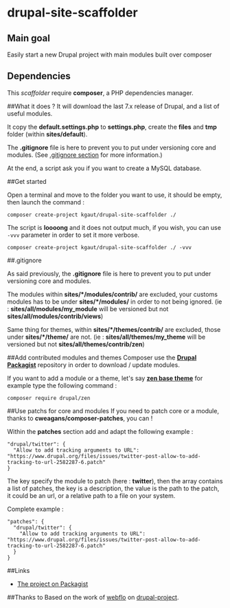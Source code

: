 # drupal-site-scaffolder

## Main goal
Easily start a new Drupal project with main modules built over composer

## Dependencies
This *scaffolder* require **composer**, a PHP dependencies manager.


##What it does ?
It will download the last 7.x release of Drupal, and a list of useful modules.

It copy the **default.settings.php** to **settings.php**, create the **files** 
and **tmp** folder (within **sites/default**).

The **.gitignore** file is here to prevent you to put under versioning core and 
modules. (See [.gitignore section](#gitignore) for more information.)

At the end, a script ask you if you want to create a MySQL database.

##Get started

Open a terminal and move to the folder you want to use, it should be empty, then 
launch the command :

```composer create-project kgaut/drupal-site-scaffolder ./```

The script is **loooong** and it does not output much, if you wish, you can use
```-vvv``` parameter in order to set it more verbose.

```composer create-project kgaut/drupal-site-scaffolder ./ -vvv```

##.gitignore

As said previously, the **.gitignore** file is here to prevent you to put under 
versioning core and modules. 

The modules within **sites/\*/modules/contrib/** are excluded, your customs 
modules has to be under **sites/\*/modules/** in order to not being ignored. 
(ie : **sites/all/modules/my_module** will be versioned but not 
**sites/all/modules/contrib/views**)

Same thing for themes, within **sites/\*/themes/contrib/** are excluded, those 
under **sites/\*/theme/** are not. 
(ie : **sites/all/themes/my_theme** will be versioned but not 
**sites/all/themes/contrib/zen**)

##Add contributed modules and themes
Composer use the **[Drupal Packagist](https://packagist.drupal-composer.org/)** 
repository in order to download / update modules.

If you want to add a module or a theme, let's say 
**[zen base theme](https://packagist.drupal-composer.org/packages/drupal/zen)** 
for example type the following command : 
```
composer require drupal/zen
```

##Use patchs for core and modules
If you need to patch core or a module, thanks to **cweagans/composer-patches**, 
you can !

Within the **patches** section add and adapt the following example :

```
"drupal/twitter": {
  "Allow to add tracking arguments to URL": "https://www.drupal.org/files/issues/twitter-post-allow-to-add-tracking-to-url-2582287-6.patch"
}
```

The key specify the module to patch (here : **twitter**), then the array contains 
a list of patches, the key is a description, the value is the path to the patch,
it could be an url, or a relative path to a file on your system.

Complete example : 
```
"patches": {
  "drupal/twitter": {
    "Allow to add tracking arguments to URL": "https://www.drupal.org/files/issues/twitter-post-allow-to-add-tracking-to-url-2582287-6.patch"
  }
}
```

##Links
  - [The project on Packagist](https://packagist.org/packages/kgaut/drupal-site-scaffolder)



##Thanks to
Based on the work of [webflo](https://github.com/webflo/) on [drupal-project](https://github.com/drupal-composer/drupal-project).
